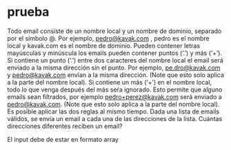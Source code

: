 # prueba

Todo email consiste de un nombre local y un nombre de dominio, separado por el símbolo
@.
Por ejemplo, pedro@kavak.com , pedro es el nombre local y kavak.com es el nombre de
dominio.
Pueden contener letras mayúsculas y minúscula los emails pueden contener puntos (’.’) y
más (‘+’).
Si contiene un punto (‘.’) entre dos caracteres del nombre local el email será enviado a la
misma dirección sin el punto. Por ejemplo, pe.dro@kavak.com y pedro@kavak.com envían
a la misma dirección. (Note que esto solo aplica a la parte del nombre local).
Si contiene un más (‘+’) en el nombre local, todo lo que venga después del más seŕa
ignorado. Esto permite que alguno emails sean filtrados, por ejemplo
pedro+perez@kavak.com será enviado a pedro@kavak.com. (Note que esto solo aplica a la
parte del nombre local).
Es posible aplicar las dos reglas al mismo tiempo.
Dada una lista de emails válidos, se envía un email a cada una de las direcciones de la
lista. Cuántas direcciones diferentes reciben un email?

El input debe de estar en formato array